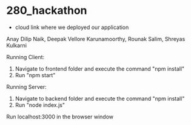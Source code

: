 # 280_hackathon

 - cloud link where we deployed our application

Anay Dilip Naik, Deepak Vellore Karunamoorthy, Rounak Salim, Shreyas Kulkarni

Running Client:
1. Navigate to frontend folder and execute the command "npm install"
2. Run "npm start"

Running Server:
1. Navigate to backend folder and execute the command "npm install"
2. Run "node index.js"

Run localhost:3000 in the browser window

